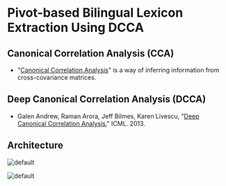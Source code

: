 # Pivot-based Bilingual Lexicon Extraction Using DCCA

## Canonical Correlation Analysis (CCA)
* "[Canonical Correlation Analysis](https://en.wikipedia.org/wiki/Canonical_correlation#cite_note-1)" is a way of inferring information from cross-covariance matrices.


## Deep Canonical Correlation Analysis (DCCA)

* Galen Andrew, Raman Arora, Jeff Bilmes, Karen Livescu, "[Deep Canonical Correlation Analysis.](http://www.jmlr.org/proceedings/papers/v28/andrew13.pdf)" ICML. 2013.


## Architecture

![default](https://user-images.githubusercontent.com/36652066/38916754-8e7b411e-4323-11e8-8164-56958d8b3949.png)


![default](https://user-images.githubusercontent.com/36652066/38916772-99fc4dbc-4323-11e8-8224-fa6b5fd3c024.png)
